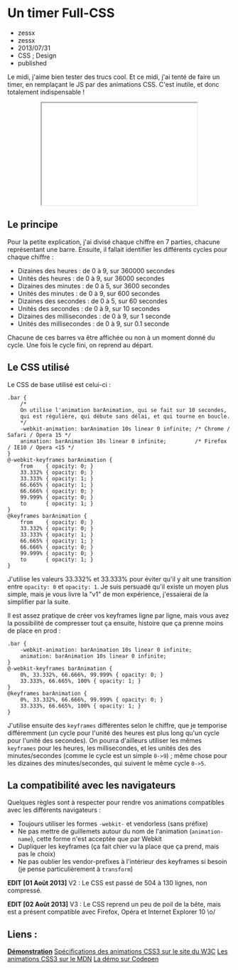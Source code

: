 # Un timer Full-CSS
- zessx
- zessx
- 2013/07/31
- CSS ; Design
- published

Le midi, j'aime bien tester des trucs cool.
Et ce midi, j'ai tenté de faire un timer, en remplaçant le JS par des animations CSS. C'est inutile, et donc totalement indispensable !

<center><iframe src="demos/timer-full-css/index.html" width="350" height="230"></iframe></center>

## Le principe

Pour la petite explication, j'ai divisé chaque chiffre en 7 parties, chacune représentant une barre.
Ensuite, il fallait identifier les différents cycles pour chaque chiffre :

* Dizaines des heures : de 0 à 9, sur 360000 secondes
* Unités des heures : de 0 à 9, sur 36000 secondes
* Dizaines des minutes : de 0 à 5, sur 3600 secondes
* Unités des minutes : de 0 à 9, sur 600 secondes
* Dizaines des secondes : de 0 à 5, sur 60 secondes
* Unités des secondes : de 0 à 9, sur 10 secondes
* Dizaines des millisecondes : de 0 à 9, sur 1 seconde
* Unités des millisecondes : de 0 à 9, sur 0.1 seconde

Chacune de ces barres va être affichée ou non à un moment donné du cycle. Une fois le cycle fini, on reprend au départ.

## Le CSS utilisé

Le CSS de base utilisé est celui-ci :

	.bar {
		/*
		On utilise l'animation barAnimation, qui se fait sur 10 secondes,
		qui est régulière, qui débute sans délai, et qui tourne en boucle.
		*/
		-webkit-animation: barAnimation 10s linear 0 infinite; /* Chrome / Safari / Opera 15 */
		animation: barAnimation 10s linear 0 infinite;         /* Firefox / IE10 / Opera <15 */
	}
	@-webkit-keyframes barAnimation {
		from    { opacity: 0; }
		33.332% { opacity: 0; }
		33.333% { opacity: 1; }
		66.665% { opacity: 1; }
		66.666% { opacity: 0; }
		99.999% { opacity: 0; }
		to      { opacity: 1; }
	}
	@keyframes barAnimation {
		from    { opacity: 0; }
		33.332% { opacity: 0; }
		33.333% { opacity: 1; }
		66.665% { opacity: 1; }
		66.666% { opacity: 0; }
		99.999% { opacity: 0; }
		to      { opacity: 1; }
	}

J'utilise les valeurs 33.332% et 33.333% pour éviter qu'il y ait une transition entre `opacity: 0` et `opacity: 1`. Je suis persuadé qu'il existe un moyen plus simple, mais je vous livre la "v1" de mon expérience, j'essaierai de la simplifier par la suite.

Il est assez pratique de créer vos keyframes ligne par ligne, mais vous avez la possibilité de compresser tout ça ensuite, histoire que ça prenne moins de place en prod :

	.bar {
		-webkit-animation: barAnimation 10s linear 0 infinite;
		animation: barAnimation 10s linear 0 infinite;
	}
	@-webkit-keyframes barAnimation {
		0%, 33.332%, 66.666%, 99.999% { opacity: 0; }
		33.333%, 66.665%, 100% { opacity: 1; }
	}
	@keyframes barAnimation {
		0%, 33.332%, 66.666%, 99.999% { opacity: 0; }
		33.333%, 66.665%, 100% { opacity: 1; }
	}

J'utilise ensuite des `keyframes` différentes selon le chiffre, que je temporise différemment (un cycle pour l'unité des heures est plus long qu'un cycle pour l'unité des secondes).
On pourra d'ailleurs utiliser les mêmes `keyframes` pour les heures, les millisecondes, et les unités des des minutes/secondes (comme le cycle est un simple `0->9`) ; même chose pour les dizaines des minutes/secondes, qui suivent le même cycle `0->5`.

## La compatibilité avec les navigateurs

Quelques règles sont à respecter pour rendre vos animations compatibles avec les différents navigateurs :

* Toujours utiliser les formes `-webkit-` et vendorless (sans préfixe)
* Ne pas mettre de guillemets autour du nom de l'animation (`animation-name`), cette forme n'est acceptée que par Webkit
* Dupliquer les keyframes (ça fait chier vu la place que ça prend, mais pas le choix)
* Ne pas oublier les vendor-prefixes à l'intérieur des keyframes si besoin (je pense particulièrement à `transform`)


**EDIT [01 Août 2013]**
V2 : Le CSS est passé de 504 à 130 lignes, non compressé.

**EDIT [02 Août 2013]**
V3 : Le CSS reprend un peu de poil de la bête, mais est a présent compatible avec Firefox, Opéra et Internet Explorer 10 \o/

## Liens :
[**Démonstration**](http://blog.smarchal.com/demos/timer-full-css)
[Spécifications des animations CSS3 sur le site du W3C](http://dev.w3.org/csswg/css-animations/)
[Les animations CSS3 sur le MDN](https://developer.mozilla.org/en-US/docs/Web/CSS/animation)
[La démo sur Codepen](http://codepen.io/zessx/pen/ytJig)